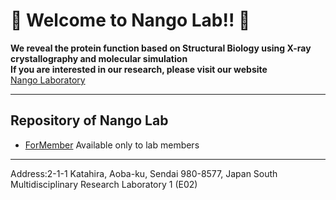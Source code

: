 # 🧬 Welcome to Nango Lab!! 🧬

**We reveal the protein function based on Structural Biology using X-ray crystallography and molecular simulation**<br>
**If you are interested in our research, please visit our website**<br>
[Nango Laboratory](https://www2.tagen.tohoku.ac.jp/lab/nango/html/en/index.html)

---
## Repository of Nango Lab
- [ForMember](https://github.com/NangoLab/ForMember/tree/main) Available only to lab members

---
Address:2-1-1 Katahira, Aoba-ku, Sendai 980-8577, Japan South Multidisciplinary Research Laboratory 1 (E02)

